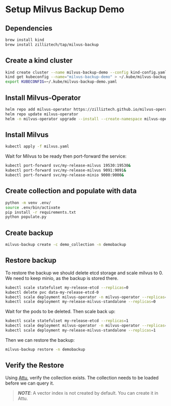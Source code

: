 # Setup Milvus Backup Demo

## Dependencies


```bash
brew install kind
brew install zilliztech/tap/milvus-backup
```

## Create a kind cluster

```bash
kind create cluster --name milvus-backup-demo --config kind-config.yaml
kind get kubeconfig --name="milvus-backup-demo" > ~/.kube/milvus-backup-demo.yaml 
export KUBECONFIG=~/.kube/milvus-backup-demo.yaml
```

## Install Milvus-Operator

```bash
helm repo add milvus-operator https://zilliztech.github.io/milvus-operator/
helm repo update milvus-operator
helm -n milvus-operator upgrade --install --create-namespace milvus-operator milvus-operator/milvus-operator
```

## Install Milvus

```bash
kubectl apply -f milvus.yaml
```

Wait for Milvus to be ready then port-forward the service:

```bash
kubectl port-forward svc/my-release-milvus 19530:19530&
kubectl port-forward svc/my-release-milvus 9091:9091&
kubectl port-forward svc/my-release-minio 9000:9000&
```

## Create collection and populate with data

```bash
python -m venv .env/
source .env/bin/activate
pip install -r requirements.txt
python populate.py
```

## Create backup

```bash
milvus-backup create -c demo_collection -n demobackup
```


## Restore backup

To restore the backup we should delete etcd storage and scale milvus to 0. We need to keep minio, as the backup is stored there.

```bash
kubectl scale statefulset my-release-etcd --replicas=0
kubectl delete pvc data-my-release-etcd-0
kubectl scale deployment milvus-operator -n milvus-operator --replicas=0
kubectl scale deployment my-release-milvus-standalone --replicas=0
```

Wait for the pods to be deleted. Then scale back up:

```bash
kubectl scale statefulset my-release-etcd --replicas=1
kubectl scale deployment milvus-operator -n milvus-operator --replicas=1
kubectl scale deployment my-release-milvus-standalone --replicas=1
```

Then we can restore the backup:

```bash
milvus-backup restore -n demobackup
```

## Verify the Restore

Using [Attu](https://github.com/zilliztech/attu?tab=readme-ov-file#install-desktop-application), verify the collection exists. The collection needs to be loaded before we can query it.


> **_NOTE_**: A vector index is not created by default. You can create it in Attu.

